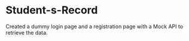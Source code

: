 # Student-s-Record
Created a dummy login page and a registration page with a Mock API to retrieve the data.

